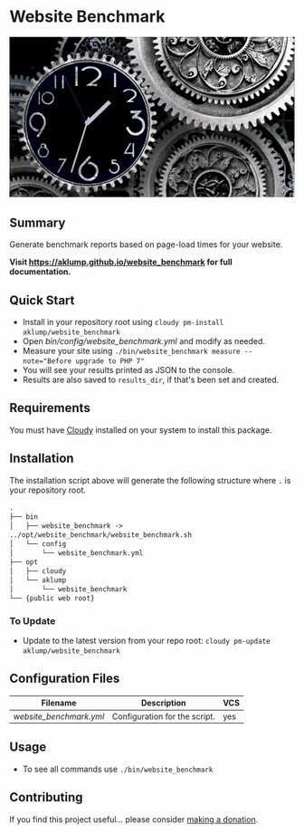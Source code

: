 # Website Benchmark

![website_benchmark](images/website-benchmark.jpg)

## Summary

Generate benchmark reports based on page-load times for your website.

**Visit <https://aklump.github.io/website_benchmark> for full documentation.**

## Quick Start

- Install in your repository root using `cloudy pm-install aklump/website_benchmark`
- Open _bin/config/website_benchmark.yml_ and modify as needed.
- Measure your site using `./bin/website_benchmark measure --note="Before upgrade to PHP 7"`
- You will see your results printed as JSON to the console.
- Results are also saved to `results_dir`, if that's been set and created.

## Requirements

You must have [Cloudy](https://github.com/aklump/cloudy) installed on your system to install this package.

## Installation

The installation script above will generate the following structure where `.` is your repository root.

    .
    ├── bin
    │   ├── website_benchmark -> ../opt/website_benchmark/website_benchmark.sh
    │   └── config
    │       └── website_benchmark.yml
    ├── opt
    │   ├── cloudy
    │   └── aklump
    │       └── website_benchmark
    └── {public web root}

    
### To Update

- Update to the latest version from your repo root: `cloudy pm-update aklump/website_benchmark`

## Configuration Files

| Filename | Description | VCS |
|----------|----------|---|
| _website_benchmark.yml_ | Configuration for the script.  | yes |

## Usage

* To see all commands use `./bin/website_benchmark`

## Contributing

If you find this project useful... please consider [making a donation](https://www.paypal.com/cgi-bin/webscr?cmd=_s-xclick&hosted_button_id=4E5KZHDQCEUV8&item_name=Gratitude%20for%20).
